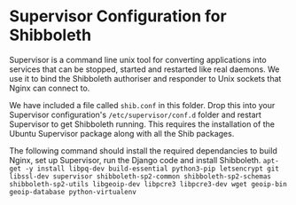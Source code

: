 # Supervisor Configuration for Shibboleth
Supervisor is a command line unix tool for converting applications into services that can be stopped, started and restarted like real daemons. We use it to bind the Shibboleth authoriser and responder to Unix sockets that Nginx can connect to.

We have included a file called `shib.conf` in this folder. Drop this into your Supervisor configuration's `/etc/supervisor/conf.d` folder and restart Supervisor to get Shibboleth running. This requires the installation of the Ubuntu Supervisor package along with all the Shib packages.

The following command should install the required dependancies to build Nginx, set up Supervisor, run the Django code and install Shibboleth.
`apt-get -y install libpq-dev build-essential python3-pip letsencrypt git libssl-dev supervisor shibboleth-sp2-common shibboleth-sp2-schemas shibboleth-sp2-utils libgeoip-dev libpcre3 libpcre3-dev wget geoip-bin geoip-database python-virtualenv`